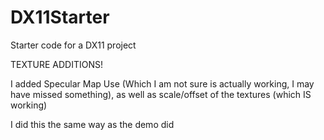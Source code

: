 # DX11Starter
Starter code for a DX11 project

TEXTURE ADDITIONS! 

I added Specular Map Use (Which I am not sure is actually working, I may have missed something), as well as scale/offset of the textures (which IS working)

I did this the same way as the demo did
